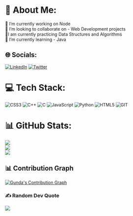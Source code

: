 # 💫 About Me:
🔭 I’m currently working on Node<br>👯 I’m looking to collaborate on - Web Development projects<br>🤝I am currently practicing Data Structures and Algorithms<br>🌱 I’m currently learning - Java


## 🌐 Socials:
[![LinkedIn](https://img.shields.io/badge/LinkedIn-%230077B5.svg?logo=linkedin&logoColor=white)](https://www.linkedin.com/in/gunda-namratha/) [![Twitter](https://img.shields.io/badge/Twitter-%231DA1F2.svg?logo=Twitter&logoColor=white)](https://twitter.com/GundaNamratha) 

# 💻 Tech Stack:
![CSS3](https://img.shields.io/badge/css3-%231572B6.svg?style=for-the-badge&logo=css3&logoColor=white) ![C++](https://img.shields.io/badge/c++-%2300599C.svg?style=for-the-badge&logo=c%2B%2B&logoColor=white) ![C](https://img.shields.io/badge/c-%2300599C.svg?style=for-the-badge&logo=c&logoColor=white) ![JavaScript](https://img.shields.io/badge/javascript-%23323330.svg?style=for-the-badge&logo=javascript&logoColor=%23F7DF1E) ![Python](https://img.shields.io/badge/python-3670A0?style=for-the-badge&logo=python&logoColor=ffdd54) ![HTML5](https://img.shields.io/badge/html5-%23E34F26.svg?style=for-the-badge&logo=html5&logoColor=white)  ![GIT](https://img.shields.io/badge/Git-fc6d26?style=for-the-badge&logo=git&logoColor=white)
# 📊 GitHub Stats:
![](https://github-readme-stats.vercel.app/api?username=Namratha2604&theme=dark&hide_border=false&include_all_commits=true&count_private=true)<br/>
![](https://github-readme-streak-stats.herokuapp.com/?user=Namratha2604&theme=dark&hide_border=false)<br/>
![](https://github-readme-stats.vercel.app/api/top-langs/?username=Namratha2604&theme=dark&hide_border=false&include_all_commits=true&count_private=true&layout=compact)

## 📊 Contribution Graph
[![Gunda's Contribution Graph](https://activity-graph.herokuapp.com/graph?username=Namratha2604&theme=github-dark)](https://github.com/Namratha2604)

### ✍️ Random Dev Quote
![](https://quotes-github-readme.vercel.app/api?type=horizontal&theme=radical)
